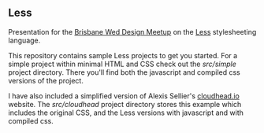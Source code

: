 Less
----

Presentation for the [Brisbane Wed Design Meetup](http://www.meetup.com/The-Brisbane-Web-Design-Meetup-Group/) on the [Less](http://lesscss.org) stylesheeting language.

This repository contains sample Less projects to get you started. For a simple project within minimal HTML and CSS
check out the _src/simple_ project directory. There you'll find both the javascript and compiled css versions of the project.

I have also included a simplified version of Alexis Sellier's [cloudhead.io](http://cloudhead.io) website. The _src/cloudhead_
project directory stores this example which includes the original CSS, and the Less versions with javascript and with compiled
css.